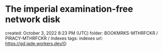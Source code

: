 # The imperial examination-free network disk

created: October 3, 2022 8:23 PM (UTC)
folder: BOOKMRKS-MTHRFCKR / PIRACY-MTHRFCKR / Indexes
tags: indexes
url: https://gd.jade.workers.dev/0: